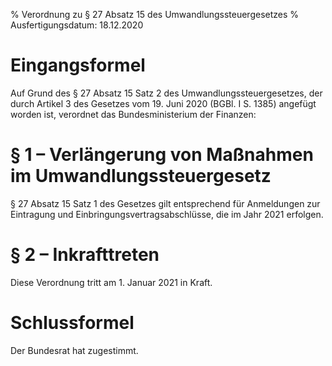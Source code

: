 % Verordnung zu § 27 Absatz 15 des Umwandlungssteuergesetzes
% Ausfertigungsdatum: 18.12.2020
 
# Eingangsformel

Auf Grund des § 27 Absatz 15 Satz 2 des Umwandlungssteuergesetzes, der durch Artikel 3 des Gesetzes vom 19. Juni 2020 (BGBl. I S. 1385) angefügt worden ist, verordnet das Bundesministerium der Finanzen:

# § 1 – Verlängerung von Maßnahmen im Umwandlungssteuergesetz

§ 27 Absatz 15 Satz 1 des Gesetzes gilt entsprechend für Anmeldungen zur Eintragung und Einbringungsvertragsabschlüsse, die im Jahr 2021 erfolgen.

# § 2 – Inkrafttreten

Diese Verordnung tritt am 1. Januar 2021 in Kraft.

# Schlussformel

Der Bundesrat hat zugestimmt.

 
